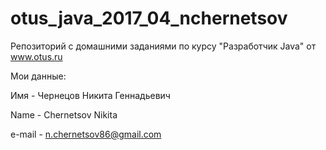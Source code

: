# otus_java_2017_04_nchernetsov

Репозиторий с домашними заданиями по курсу "Разработчик Java" от www.otus.ru

Мои данные:

Имя - Чернецов Никита Геннадьевич

Name - Chernetsov Nikita

e-mail - n.chernetsov86@gmail.com
